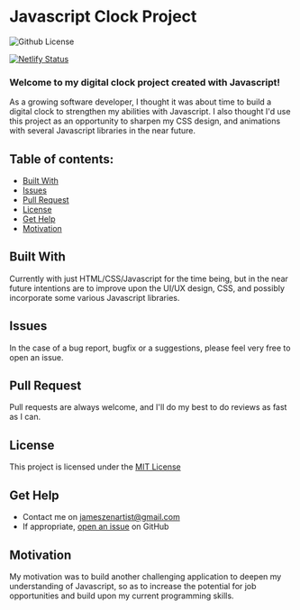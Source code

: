# Javascript Clock Project

![Github License](https://img.shields.io/badge/license-MIT-brightgreen)

[![Netlify Status](https://api.netlify.com/api/v1/badges/3d56cadb-06cd-4d68-8882-79468b8ebb45/deploy-status)](https://app.netlify.com/sites/brave-mahavira-73821f/deploys)

### Welcome to my digital clock project created with Javascript!

As a growing software developer, I thought it was about time to build a digital clock to strengthen my abilities with Javascript. I also thought I'd use this project as an opportunity to sharpen my CSS design, and animations with several Javascript libraries in the near future.

## Table of contents:

- [Built With](#built-with)
- [Issues](#issues)
- [Pull Request](#pull-request)
- [License](#license)
- [Get Help](#get-help)
- [Motivation](#motivation)

## Built With

Currently with just HTML/CSS/Javascript for the time being, but in the near future intentions are to improve upon the UI/UX design, CSS, and possibly incorporate some various Javascript libraries.

## Issues

In the case of a bug report, bugfix or a suggestions, please feel very free to open an issue.

## Pull Request

Pull requests are always welcome, and I'll do my best to do reviews as fast as I can.

## License

This project is licensed under the [MIT License](https://github.com/this/project/blob/master/LICENSE)

## Get Help

- Contact me on jameszenartist@gmail.com
- If appropriate, [open an issue](https://github.com/jameszenartist/clockProject/issues) on GitHub

## Motivation

My motivation was to build another challenging application to deepen my understanding of Javascript, so as to increase the potential for job opportunities and build upon my current programming skills.
